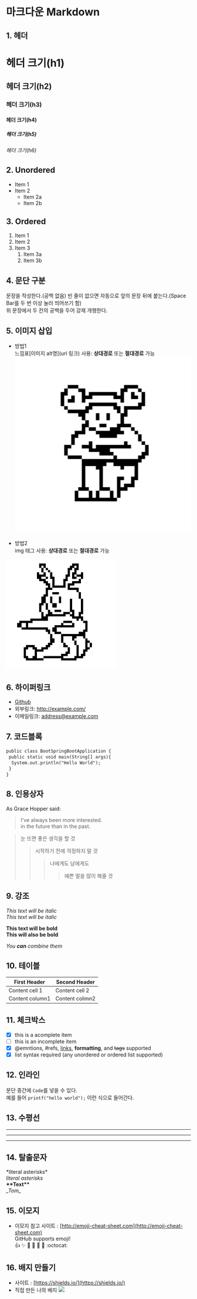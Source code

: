 # 마크다운 Markdown

## 1. 헤더 

# 헤더 크기(h1)
## 헤더 크기(h2)
### 헤더 크기(h3)
#### 헤더 크기(h4)
##### 헤더 크기(h5)
###### 헤더 크기(h6)

## 2. Unordered
* Item 1
* Item 2
  * Item 2a
  * Item 2b
  
## 3. Ordered
1. Item 1
1. Item 2
1. Item 3
   1. Item 3a
   1. Item 3b

## 4. 문단 구분
문장을 작성한다.(공백 없음)
빈 줄이 없으면 자동으로 앞의 문장 뒤에 붙는다.(Space Bar를 두 번 이상 눌러 띄어쓰기 함)  
위 문장에서 두 칸의 공백을 두어 강제 개행한다.

## 5. 이미지 삽입
* 방법1  
느낌표[이미지 alt명](url 링크) 사용: **상대경로** 또는 **절대경로** 가능  
![Github logo](/images/frog.jpg)  

* 방법2  
img 태그 사용: **상대경로** 또는 **절대경로** 가능
<img src="/images/deerdog.jpg" width="300px" height="300px" title="px지정" alt="deerdog">  

## 6. 하이퍼링크
* [Github](http://github.com"깃허브")  
* 외부링크: <http://example.com/>  
* 이메일링크: address@example.com

## 7. 코드블록
```
public class BootSpringBootApplication {  
 public static void main(String[] args){  
  System.out.println("Hello World");  
 }  
}  
```

## 8. 인용상자
As Grace Hopper said:

> I've always been more interested.  
> in the future than in the past.  

> 눈 뜨면 좋은 생각을 할 것  
>> 시작하기 전에 걱정하지 말 것  
>>> 나에게도 남에게도  
>>>> 예쁜 말을 많이 해줄 것

## 9. 강조
*This text will be italic*  
_This text will be italic_  

**This text will be bold**  
__This will also be bold__  

*You **can** combine them*  

## 10. 테이블
First Header | Second Header  
-------------- | ----------------  
Content cell 1 | Content cell 2  
Content column1 | Content colimn2  

## 11. 체크박스
- [x] this is a acomplete item  
- [ ] this is an incomplete item
- [x] @emntions, #refs, [links](), **formatting**, and <del>tags</del> supported
- [x] list syntax required (any unordered or ordered list supported)

## 12. 인라인 
문단 중간에 `Code`를 넣을 수 있다.  
예를 들어 `printf("hello world");` 이런 식으로 들어간다.

## 13. 수평선
---  
***  
___  

## 14. 탈출문자
\*literal asterisks\*  
*literal asterisks*  
__\*\*Text\*\*__  
_\_Tom\__

## 15. 이모지
* 이모지 참고 사이트 : [http://emoji-cheat-sheet.com](http://emoji-cheat-sheet.com)  
GitHub supports emoji!  
:+1: :sparkles: :camel: :tada:
:rocket: :metal: :octocat:  

## 16. 배지 만들기
* 사이트 : [https://shields.io/](https://shields.io/)  
* 직접 만든 나의 배지 <img src="https://img.shields.io/badge/license-esks-yellow">

